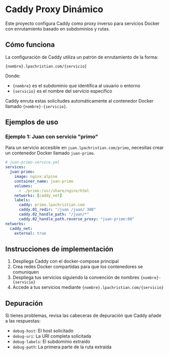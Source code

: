 # Caddy Proxy Dinámico

Este proyecto configura Caddy como proxy inverso para servicios Docker con enrutamiento basado en subdominios y rutas.

## Cómo funciona

La configuración de Caddy utiliza un patrón de enrutamiento de la forma:
```
{nombre}.lpachristian.com/{servicio}
```

Donde:
- `{nombre}` es el subdominio que identifica al usuario o entorno
- `{servicio}` es el nombre del servicio específico

Caddy enruta estas solicitudes automáticamente al contenedor Docker llamado `{nombre}-{servicio}`.

## Ejemplos de uso

### Ejemplo 1: Juan con servicio "primo"

Para un servicio accesible en `juan.lpachristian.com/primo`, necesitas crear un contenedor Docker llamado `juan-primo`.

```yaml
# juan-primo-service.yml
services:
  juan-primo:
    image: nginx:alpine
    container_name: juan-primo
    volumes:
      - ./primo:/usr/share/nginx/html
    networks: [caddy_net]
    labels:
      caddy: primo.lpachristian.com
      caddy.01_redir: "/juan /juan/ 308"
      caddy.02_handle_path: "/juan/*"
      caddy.02_handle_path.reverse_proxy: "juan-primo:80"
networks:
  caddy_net:
    external: true
```

## Instrucciones de implementación

1. Despliega Caddy con el docker-compose principal
2. Crea redes Docker compartidas para que los contenedores se comuniquen
3. Despliega tus servicios siguiendo la convención de nombres `{nombre}-{servicio}`
4. Accede a tus servicios mediante `{nombre}.lpachristian.com/{servicio}`

## Depuración

Si tienes problemas, revisa las cabeceras de depuración que Caddy añade a las respuestas:
- `debug-host`: El host solicitado
- `debug-uri`: La URI completa solicitada
- `debug-labels`: El subdominio extraído
- `debug-path`: La primera parte de la ruta extraída 